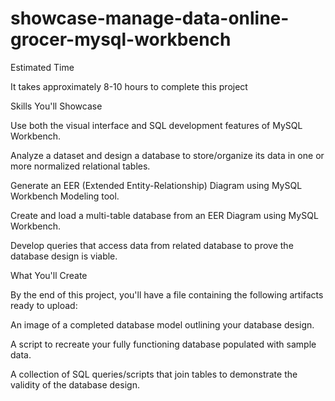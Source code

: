 # showcase-manage-data-online-grocer-mysql-workbench

Estimated Time

It takes approximately 8-10 hours to complete this project

Skills You'll Showcase

Use both the visual interface and SQL development features of MySQL Workbench.

Analyze a dataset and design a database to store/organize its data in one or more normalized relational tables.

Generate an EER (Extended Entity-Relationship) Diagram using MySQL Workbench Modeling tool.

Create and load a multi-table database from an EER Diagram using MySQL Workbench.

Develop queries that access data from related database to prove the database design is viable.

What You'll Create

By the end of this project, you'll have a file containing the following artifacts ready to upload:

An image of a completed database model outlining your database design.

A script to recreate your fully functioning database populated with sample data.

A collection of SQL queries/scripts that join tables to demonstrate the validity of the database design. 
